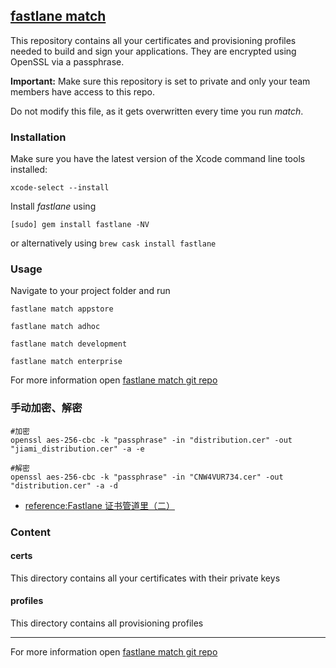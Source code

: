 ## [fastlane match](https://docs.fastlane.tools/actions/match/)

This repository contains all your certificates and provisioning profiles needed to build and sign your applications. They are encrypted using OpenSSL via a passphrase.

**Important:** Make sure this repository is set to private and only your team members have access to this repo.

Do not modify this file, as it gets overwritten every time you run _match_.

### Installation

Make sure you have the latest version of the Xcode command line tools installed:

```
xcode-select --install
```

Install _fastlane_ using

```
[sudo] gem install fastlane -NV
```

or alternatively using `brew cask install fastlane`

### Usage

Navigate to your project folder and run

```
fastlane match appstore
```
```
fastlane match adhoc
```
```
fastlane match development
```
```
fastlane match enterprise
```

For more information open [fastlane match git repo](https://docs.fastlane.tools/actions/match/)

### 手动加密、解密
```
#加密 
openssl aes-256-cbc -k "passphrase" -in "distribution.cer" -out "jiami_distribution.cer" -a -e 

#解密 
openssl aes-256-cbc -k "passphrase" -in "CNW4VUR734.cer" -out "distribution.cer" -a -d 

```
- [reference:Fastlane 证书管道里（二）](https://juejin.im/post/5b1f1cf6f265da6e0b7004a8)

### Content

#### certs

This directory contains all your certificates with their private keys

#### profiles

This directory contains all provisioning profiles

------------------------------------

For more information open [fastlane match git repo](https://docs.fastlane.tools/actions/match/)
